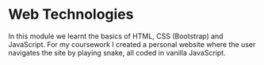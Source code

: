 # Web Technologies
In this module we learnt the basics of HTML, CSS (Bootstrap) and JavaScript. For my coursework I created a personal website where the user navigates the site by playing snake, all coded in vanilla JavaScript.
